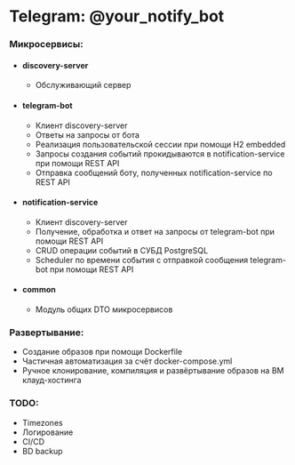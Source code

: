 # Telegram: @your_notify_bot

### Микросервисы:

* #### discovery-server
    * Обслуживающий сервер

* #### telegram-bot
    * Клиент discovery-server
    * Ответы на запросы от бота
    * Реализация пользовательской сессии при помощи H2 embedded
    * Запросы создания событий прокидываются в notification-service при помощи REST API
    * Отправка сообщений боту, полученных notification-service по REST API

* #### notification-service
    * Клиент discovery-server
    * Получение, обработка и ответ на запросы от telegram-bot при помощи REST API
    * CRUD операции событий в СУБД PostgreSQL
    * Scheduler по времени события с отправкой сообщения telegram-bot при помощи REST API

* #### common
    * Модуль общих DTO микросервисов

### Развертывание:

* Создание образов при помощи Dockerfile
* Частичная автоматизация за счёт docker-compose.yml
* Ручное клонирование, компиляция и развёртывание образов на ВМ клауд-хостинга

### TODO:

* Timezones
* Логирование
* CI/CD
* BD backup